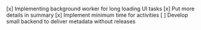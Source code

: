 [x] Implementing background worker for long loading UI tasks
[x] Put more details in summary
[x] Implement minimum time for activities
[ ] Develop small backend to deliver metadata without releases 
